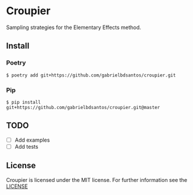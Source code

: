 # Croupier

Sampling strategies for the Elementary Effects method.

## Install

### Poetry

    $ poetry add git+https://github.com/gabrielbdsantos/croupier.git

### Pip

    $ pip install git+https://github.com/gabrielbdsantos/croupier.git@master

## TODO

  * [ ] Add examples
  * [ ] Add tests

## License

Croupier is licensed under the MIT license. For further information see the
[LICENSE](./LICENSE)
